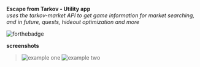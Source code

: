 
**Escape from Tarkov - Utility app**                  
*uses the tarkov-market API to get game information for market searching, and in future, quests, hideout optimization and more*

![forthebadge](https://forthebadge.com/images/badges/built-with-love.svg)

**screenshots**
> ![example one](https://i.imgur.com/BvOURru.png)
> ![example two](https://i.imgur.com/0dDm0Pr.png)

